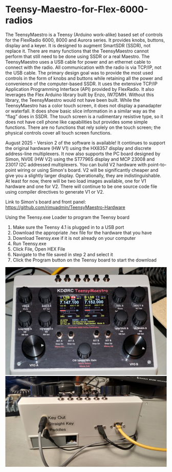 # Teensy-Maestro-for-Flex-6000-radios
The TeensyMaestro is a Teensy (Arduino work-alike) based set of controls for the FlexRadio 6000, 8000 and Aurora series.  It provides knobs, buttons, display and a keyer.  It is designed to augment SmartSDR (SSDR), not replace it.  There are many functions that the TeensyMaestro cannot perform that still need to be done using SSDR or a real Maestro.
The TeensyMaestro uses a USB cable for power and an ethernet cable to connect with the radio.  All communication with the radio is via TCP/IP, not the USB cable.
The primary design goal was to provide the most used controls in the form of knobs and buttons while retaining all the power and convenience of the computer-based SSDR.  It uses the extensive TCP/IP Application Programming Interface (API) provided by FlexRadio.  It also leverages the Flex Arduino library built by Enzo, IW7DMH.  Without this library, the TeensyMaestro would not have been built.
While the TeensyMaestro has a color touch screen, it does not display a panadapter or waterfall.  It does show basic slice information in a similar way as the “flag” does in SSDR.  The touch screen is a rudimentary resistive type, so it does not have cell phone like capabilities but provides some simple functions.  There are no functions that rely solely on the touch screen; the physical controls cover all touch screen functions.  

August 2025 - Version 2 of the software is available!  It continues to support the original hardware (HW V1) using the HX8357 display and discrete address-line multiplexers.  It now also supports the PC board designed by Simon, NV0E (HW V2) using the ST7796S display and MCP 23008 and 23017 I2C addressed multiplexers.  You can build V2 hardware with point-to-point wiring or using Simon's board.  V2 will be significantly cheaper and give you a slightly larger display.  Operationally, they are indistinguishable.  At least for now, there will be two load images available, one for V1 hardware and one for V2.  There will continue to be one source code file using compiler directives to generate V1 or V2.

Link to Simon's board and front panel:
https://github.com/rimuadmin/TeensyMaestro-Hardware

Using the Teensy.exe Loader to program the Teensy board

1. Make sure the Teensy 4.1 is plugged in to a USB port
2. Download the appropriate .hex file for the hardware that you have
3. Download Teensy.exe if it is not already on your computer
4. Run Teensy.exe
5. Click File, Open HEX File
6. Navigate to the file saved in step 2 and select it
7. Click the Program button on the Teensy board to start the download

![Image text](https://github.com/KD0RC/Teensy-Maestro-for-Flex-6000-radios/blob/master/images/TeensyMaestro.JPG)
![Image text](https://github.com/KD0RC/Teensy-Maestro-for-Flex-6000-radios/blob/master/images/IMG_20201115_213850789_HDR.jpg)
